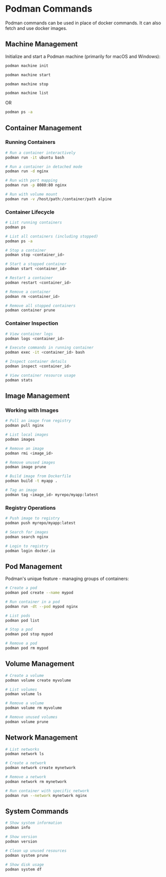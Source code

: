 # Podman Commands

Podman commands can be used in place of docker commands. It can also fetch and use docker images.

## Machine Management

Initialize and start a Podman machine (primarily for macOS and Windows):

```bash
podman machine init
```

```bash
podman machine start
```

```bash
podman machine stop
```

```bash
podman machine list
```

OR

```bash
podman ps -a
```

## Container Management

### Running Containers

```bash
# Run a container interactively
podman run -it ubuntu bash

# Run a container in detached mode
podman run -d nginx

# Run with port mapping
podman run -p 8080:80 nginx

# Run with volume mount
podman run -v /host/path:/container/path alpine
```

### Container Lifecycle

```bash
# List running containers
podman ps

# List all containers (including stopped)
podman ps -a

# Stop a container
podman stop <container_id>

# Start a stopped container
podman start <container_id>

# Restart a container
podman restart <container_id>

# Remove a container
podman rm <container_id>

# Remove all stopped containers
podman container prune
```

### Container Inspection

```bash
# View container logs
podman logs <container_id>

# Execute commands in running container
podman exec -it <container_id> bash

# Inspect container details
podman inspect <container_id>

# View container resource usage
podman stats
```

## Image Management

### Working with Images

```bash
# Pull an image from registry
podman pull nginx

# List local images
podman images

# Remove an image
podman rmi <image_id>

# Remove unused images
podman image prune

# Build image from Dockerfile
podman build -t myapp .

# Tag an image
podman tag <image_id> myrepo/myapp:latest
```

### Registry Operations

```bash
# Push image to registry
podman push myrepo/myapp:latest

# Search for images
podman search nginx

# Login to registry
podman login docker.io
```

## Pod Management

Podman's unique feature - managing groups of containers:

```bash
# Create a pod
podman pod create --name mypod

# Run container in a pod
podman run -dt --pod mypod nginx

# List pods
podman pod list

# Stop a pod
podman pod stop mypod

# Remove a pod
podman pod rm mypod
```

## Volume Management

```bash
# Create a volume
podman volume create myvolume

# List volumes
podman volume ls

# Remove a volume
podman volume rm myvolume

# Remove unused volumes
podman volume prune
```

## Network Management

```bash
# List networks
podman network ls

# Create a network
podman network create mynetwork

# Remove a network
podman network rm mynetwork

# Run container with specific network
podman run --network mynetwork nginx
```

## System Commands

```bash
# Show system information
podman info

# Show version
podman version

# Clean up unused resources
podman system prune

# Show disk usage
podman system df
```
